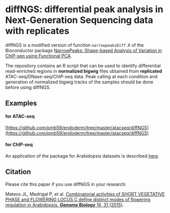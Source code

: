 # diffNGS: differential peak analysis in Next-Generation Sequencing data with replicates

diffNGS is a modified version of function `narrowpeaksDiff.R` of the Bioconductor package [NarrowPeaks: Shape-based Analysis of Variation in ChIP-seq using Functional PCA](http://bioconductor.org/packages/3.10/bioc/html/NarrowPeaks.html).

The repository contains an R script that can be used to identify differential read-enriched regions in **normalized bigwig** files obtained from **replicated** ATAC-seq/DNase-seq/ChIP-seq data. Peak calling at each condition and generation of normalized bigwig tracks of the samples should be done before using diffNGS.

## Examples

#### for ATAC-seq
[https://github.com/pmb59/endoderm/tree/master/atacseq/diffNGS](https://github.com/pmb59/endoderm/tree/master/atacseq/diffNGS)

#### for ChIP-seq
An application of the package for Arabidopsis datasets is described [here](http://genomebiology.biomedcentral.com/articles/10.1186/s13059-015-0597-1).

## Citation
Please cite this paper if you use diffNGS in your research:


Mateos JL, Madrigal P, et al. [Combinatorial activities of SHORT VEGETATIVE PHASE and FLOWERING LOCUS C define distinct modes of flowering regulation in Arabidopsis. **Genome Biology** 16, 31 (2015)](https://genomebiology.biomedcentral.com/articles/10.1186/s13059-015-0597-1).
